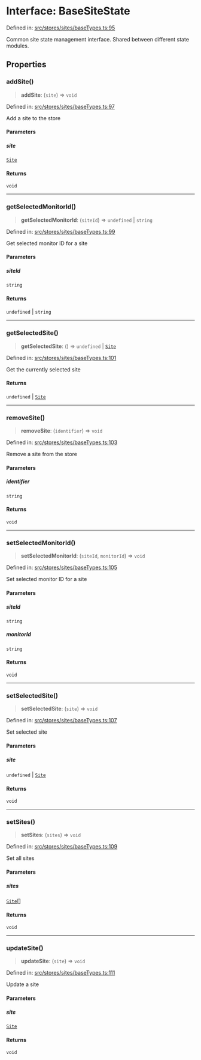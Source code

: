 # Interface: BaseSiteState

Defined in: [src/stores/sites/baseTypes.ts:95](https://github.com/Nick2bad4u/Uptime-Watcher/blob/main/src/stores/sites/baseTypes.ts#L95)

Common site state management interface. Shared between different state
modules.

## Properties

### addSite()

> **addSite**: (`site`) => `void`

Defined in: [src/stores/sites/baseTypes.ts:97](https://github.com/Nick2bad4u/Uptime-Watcher/blob/main/src/stores/sites/baseTypes.ts#L97)

Add a site to the store

#### Parameters

##### site

[`Site`](../../../../../shared/types/interfaces/Site.md)

#### Returns

`void`

***

### getSelectedMonitorId()

> **getSelectedMonitorId**: (`siteId`) => `undefined` \| `string`

Defined in: [src/stores/sites/baseTypes.ts:99](https://github.com/Nick2bad4u/Uptime-Watcher/blob/main/src/stores/sites/baseTypes.ts#L99)

Get selected monitor ID for a site

#### Parameters

##### siteId

`string`

#### Returns

`undefined` \| `string`

***

### getSelectedSite()

> **getSelectedSite**: () => `undefined` \| [`Site`](../../../../../shared/types/interfaces/Site.md)

Defined in: [src/stores/sites/baseTypes.ts:101](https://github.com/Nick2bad4u/Uptime-Watcher/blob/main/src/stores/sites/baseTypes.ts#L101)

Get the currently selected site

#### Returns

`undefined` \| [`Site`](../../../../../shared/types/interfaces/Site.md)

***

### removeSite()

> **removeSite**: (`identifier`) => `void`

Defined in: [src/stores/sites/baseTypes.ts:103](https://github.com/Nick2bad4u/Uptime-Watcher/blob/main/src/stores/sites/baseTypes.ts#L103)

Remove a site from the store

#### Parameters

##### identifier

`string`

#### Returns

`void`

***

### setSelectedMonitorId()

> **setSelectedMonitorId**: (`siteId`, `monitorId`) => `void`

Defined in: [src/stores/sites/baseTypes.ts:105](https://github.com/Nick2bad4u/Uptime-Watcher/blob/main/src/stores/sites/baseTypes.ts#L105)

Set selected monitor ID for a site

#### Parameters

##### siteId

`string`

##### monitorId

`string`

#### Returns

`void`

***

### setSelectedSite()

> **setSelectedSite**: (`site`) => `void`

Defined in: [src/stores/sites/baseTypes.ts:107](https://github.com/Nick2bad4u/Uptime-Watcher/blob/main/src/stores/sites/baseTypes.ts#L107)

Set selected site

#### Parameters

##### site

`undefined` | [`Site`](../../../../../shared/types/interfaces/Site.md)

#### Returns

`void`

***

### setSites()

> **setSites**: (`sites`) => `void`

Defined in: [src/stores/sites/baseTypes.ts:109](https://github.com/Nick2bad4u/Uptime-Watcher/blob/main/src/stores/sites/baseTypes.ts#L109)

Set all sites

#### Parameters

##### sites

[`Site`](../../../../../shared/types/interfaces/Site.md)[]

#### Returns

`void`

***

### updateSite()

> **updateSite**: (`site`) => `void`

Defined in: [src/stores/sites/baseTypes.ts:111](https://github.com/Nick2bad4u/Uptime-Watcher/blob/main/src/stores/sites/baseTypes.ts#L111)

Update a site

#### Parameters

##### site

[`Site`](../../../../../shared/types/interfaces/Site.md)

#### Returns

`void`
